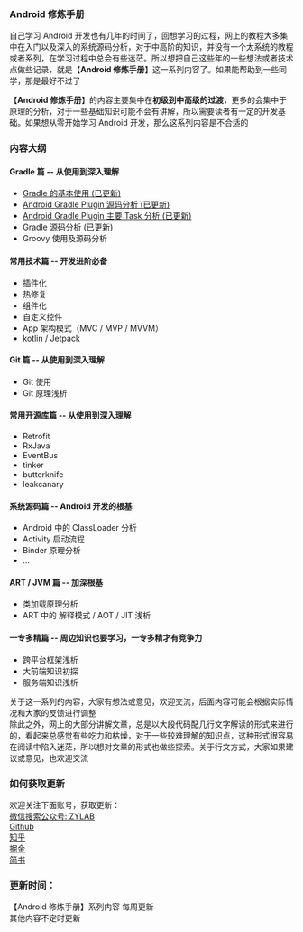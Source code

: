 ### Android 修炼手册
自己学习 Android 开发也有几年的时间了，回想学习的过程，网上的教程大多集中在入门以及深入的系统源码分析，对于中高阶的知识，并没有一个太系统的教程或者系列，在学习过程中总会有些迷茫。所以想把自己这些年的一些想法或者技术点做些记录，就是【**Android 修炼手册**】这一系列内容了。如果能帮助到一些同学，那是最好不过了   
    
【**Android 修炼手册**】的内容主要集中在**初级到中高级的过渡**，更多的会集中于原理的分析，对于一些基础知识可能不会有讲解，所以需要读者有一定的开发基础。如果想从零开始学习 Android 开发，那么这系列内容是不合适的    

### 内容大纲
#### Gradle 篇 -- 从使用到深入理解
* [Gradle 的基本使用 (已更新)](./gradle/gradle的基本使用.md)
* [Android Gradle Plugin 源码分析 (已更新)](./gradle/android_gradle_plugin-主要流程分析.md)
* [Android Gradle Plugin 主要 Task 分析 (已更新)](./gradle/android_gradle_plugin-主要task分析.md)
* [Gradle 源码分析 (已更新)](./gradle/gradle源码分析.md)
* Groovy 使用及源码分析
#### 常用技术篇 -- 开发进阶必备
* 插件化
* 热修复
* 组件化
* 自定义控件
* App 架构模式（MVC / MVP / MVVM）
* kotlin / Jetpack
#### Git 篇 -- 从使用到深入理解
* Git 使用
* Git 原理浅析
#### 常用开源库篇 -- 从使用到深入理解
* Retrofit
* RxJava
* EventBus
* tinker
* butterknife
* leakcanary
#### 系统源码篇 -- Android 开发的根基
* Android 中的 ClassLoader 分析
* Activity 启动流程
* Binder 原理分析
* ...
#### ART / JVM 篇 -- 加深根基
* 类加载原理分析
* ART 中的 解释模式 / AOT / JIT 浅析
#### 一专多精篇 -- 周边知识也要学习，一专多精才有竞争力 
* 跨平台框架浅析
* 大前端知识初探
* 服务端知识浅析 

关于这一系列的内容，大家有想法或意见，欢迎交流，后面内容可能会根据实际情况和大家的反馈进行调整     
除此之外，网上的大部分讲解文章，总是以大段代码配几行文字解读的形式来进行的，看起来总感觉有些吃力和枯燥，对于一些较难理解的知识点，这种形式很容易在阅读中陷入迷茫，所以想对文章的形式也做些探索。关于行文方式，大家如果建议或意见，也欢迎交流    

### 如何获取更新
欢迎关注下面账号，获取更新：   
[微信搜索公众号: ZYLAB](./images/ZYLAB.jpg)   
[Github](https://github.com/5A59)    
[知乎](https://www.zhihu.com/people/5a59/activities)      
[掘金](https://juejin.im/user/58d9d015ac502e0058df1f96)   
[简书](https://www.jianshu.com/u/4cf10cf65326)   

### 更新时间：   
【Android 修炼手册】系列内容 每周更新   
其他内容不定时更新   
